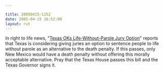 ```yaml
---

title: 20050415-1152
date: 2005-04-15 16:52:00
layout: rut
---
```


<p> In right to life news, "<a href="http://news.findlaw.com/ap/o/632/04-15-2005/5101000a3dfa0d22.html">Texas
OKs Life-Without-Parole Jury Option</a>" reports that Texas is
considering giving juries an option to sentence people to life
without parole as an alternative to the death penalty.  If this
passes, only New Mexico would have a death penalty without offering
this morally acceptable alternative.  Pray that the Texas House
passes this bill and the Texas Governor signs it.</p>

